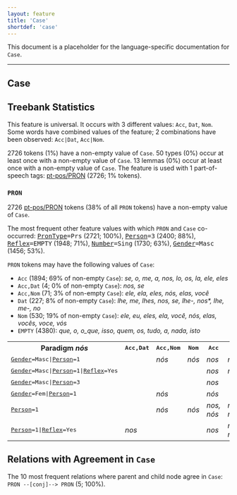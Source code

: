 ```yaml
---
layout: feature
title: 'Case'
shortdef: 'case'
---
```


This document is a placeholder for the language-specific documentation
for `Case`.


--------------------------------------------------------------------------------

## Case

## Treebank Statistics

This feature is universal.
It occurs with 3 different values: `Acc`, `Dat`, `Nom`.
Some words have combined values of the feature; 2 combinations have been observed: `Acc|Dat`, `Acc|Nom`.

2726 tokens (1%) have a non-empty value of `Case`.
50 types (0%) occur at least once with a non-empty value of `Case`.
13 lemmas (0%) occur at least once with a non-empty value of `Case`.
The feature is used with 1 part-of-speech tags: [pt-pos/PRON]() (2726; 1% tokens).

### `PRON`

2726 [pt-pos/PRON]() tokens (38% of all `PRON` tokens) have a non-empty value of `Case`.

The most frequent other feature values with which `PRON` and `Case` co-occurred: <tt><a href="PronType.html">PronType</a>=Prs</tt> (2721; 100%), <tt><a href="Person.html">Person</a>=3</tt> (2400; 88%), <tt><a href="Reflex.html">Reflex</a>=EMPTY</tt> (1948; 71%), <tt><a href="Number.html">Number</a>=Sing</tt> (1730; 63%), <tt><a href="Gender.html">Gender</a>=Masc</tt> (1456; 53%).

`PRON` tokens may have the following values of `Case`:

* `Acc` (1894; 69% of non-empty `Case`): _se, o, me, a, nos, lo, os, la, ele, eles_
* `Acc,Dat` (4; 0% of non-empty `Case`): _nos, se_
* `Acc,Nom` (71; 3% of non-empty `Case`): _ele, ela, eles, nós, elas, você_
* `Dat` (227; 8% of non-empty `Case`): _lhe, me, lhes, nos, se, lhe-, nos*, Ihe, me-, no_
* `Nom` (530; 19% of non-empty `Case`): _ele, eu, eles, ela, você, nós, elas, vocês, voce, vós_
* `EMPTY` (4380): _que, o, o_que, isso, quem, os, tudo, a, nada, isto_

<table>
  <tr><th>Paradigm <i>nós</i></th><th><tt>Acc,Dat</tt></th><th><tt>Acc,Nom</tt></th><th><tt>Nom</tt></th><th><tt>Acc</tt></th><th><tt>Dat</tt></th></tr>
  <tr><td><tt><a href="Gender.html">Gender</a>=Masc|<a href="Person.html">Person</a>=1</tt></td><td></td><td><i>nós</i></td><td><i>nós</i></td><td><i>nos</i></td><td><i>nos</i></td></tr>
  <tr><td><tt><a href="Gender.html">Gender</a>=Masc|<a href="Person.html">Person</a>=1|<a href="Reflex.html">Reflex</a>=Yes</tt></td><td></td><td></td><td></td><td><i>nos</i></td><td><i>nos</i></td></tr>
  <tr><td><tt><a href="Gender.html">Gender</a>=Masc|<a href="Person.html">Person</a>=3</tt></td><td></td><td></td><td></td><td><i>nos</i></td><td></td></tr>
  <tr><td><tt><a href="Gender.html">Gender</a>=Fem|<a href="Person.html">Person</a>=1</tt></td><td></td><td><i>nós</i></td><td></td><td><i>nós</i></td><td></td></tr>
  <tr><td><tt><a href="Person.html">Person</a>=1</tt></td><td></td><td><i>nós</i></td><td><i>nós</i></td><td><i>nos, nós</i></td><td><i>nos, nos*</i></td></tr>
  <tr><td><tt><a href="Person.html">Person</a>=1|<a href="Reflex.html">Reflex</a>=Yes</tt></td><td><i>nos</i></td><td></td><td></td><td><i>nos</i></td><td><i>nos, no</i></td></tr>
</table>

## Relations with Agreement in `Case`

The 10 most frequent relations where parent and child node agree in `Case`: `PRON --[conj]--> PRON` (5; 100%).

